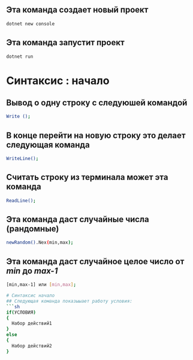 ## Эта команда создает новый проект
```sh
dotnet new console
```

## Эта команда запустит проект
```sh
dotnet run 
```
# Синтаксис : начало
## Вывод о одну строку с следуюшей командой
```sh
Write ();
```
## В конце перейти на новую строку это делает следующая команда
```sh
WriteLine();
```
## Считать строку из терминала может эта команда
```sh
ReadLine();
```
## Эта команда даст случайные числа (рандомные)
```sh
newRandom().Nex(min,max);
```

## Эта команда даст случайное целое число от ***min*** до ***max-1***
```sh
[min,max-1] или [min,max];

# Синтаксис начало
## Следующая команда показыыает работу условия:
```sh
if(УСЛОВИЯ)
{
  Набор действий1
}
else
{
  Набор действий2
}
```



